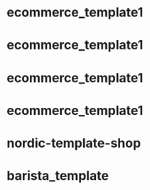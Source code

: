 # ecommerce_template1
# ecommerce_template1
# ecommerce_template1
# ecommerce_template1
# nordic-template-shop
# barista_template
